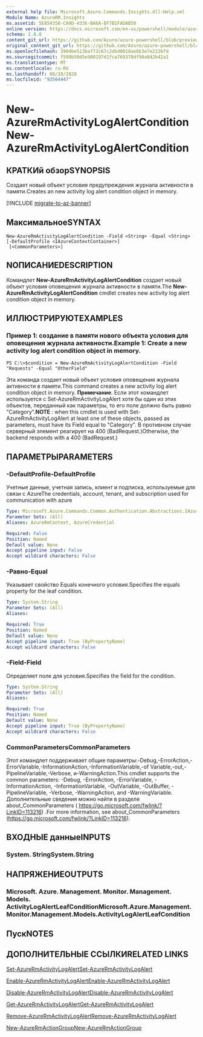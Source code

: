 ```yaml
---
external help file: Microsoft.Azure.Commands.Insights.dll-Help.xml
Module Name: AzureRM.Insights
ms.assetid: 5E854358-CA9D-4336-BA6A-BF7B1FADAB50
online version: https://docs.microsoft.com/en-us/powershell/module/azurerm.insights/new-azurermactivitylogalertcondition
schema: 2.0.0
content_git_url: https://github.com/Azure/azure-powershell/blob/preview/src/ResourceManager/Insights/Commands.Insights/help/New-AzureRmActivityLogAlertCondition.md
original_content_git_url: https://github.com/Azure/azure-powershell/blob/preview/src/ResourceManager/Insights/Commands.Insights/help/New-AzureRmActivityLogAlertCondition.md
ms.openlocfilehash: 3904be513baf73c67c2dbd0018ae6b3e7e2226fd
ms.sourcegitcommit: f599b50d5e980197d1fca769378df90a842b42a1
ms.translationtype: MT
ms.contentlocale: ru-RU
ms.lasthandoff: 08/20/2020
ms.locfileid: "93564447"
---
```

# <span data-ttu-id="9f864-101">New-AzureRmActivityLogAlertCondition</span><span class="sxs-lookup"><span data-stu-id="9f864-101">New-AzureRmActivityLogAlertCondition</span></span>

## <span data-ttu-id="9f864-102">КРАТКИй обзор</span><span class="sxs-lookup"><span data-stu-id="9f864-102">SYNOPSIS</span></span>
<span data-ttu-id="9f864-103">Создает новый объект условия предупреждения журнала активности в памяти.</span><span class="sxs-lookup"><span data-stu-id="9f864-103">Creates an new activity log alert condition object in memory.</span></span>

[!INCLUDE [migrate-to-az-banner](../../includes/migrate-to-az-banner.md)]

## <span data-ttu-id="9f864-104">Максимальное</span><span class="sxs-lookup"><span data-stu-id="9f864-104">SYNTAX</span></span>

```
New-AzureRmActivityLogAlertCondition -Field <String> -Equal <String> [-DefaultProfile <IAzureContextContainer>]
 [<CommonParameters>]
```

## <span data-ttu-id="9f864-105">NОПИСАНИЕ</span><span class="sxs-lookup"><span data-stu-id="9f864-105">DESCRIPTION</span></span>
<span data-ttu-id="9f864-106">Командлет **New-AzureRmActivityLogAlertCondition** создает новый объект условия оповещения журнала активности в памяти.</span><span class="sxs-lookup"><span data-stu-id="9f864-106">The **New-AzureRmActivityLogAlertCondition** cmdlet creates new activity log alert condition object in memory.</span></span>

## <span data-ttu-id="9f864-107">ИЛЛЮСТРИРУЮТ</span><span class="sxs-lookup"><span data-stu-id="9f864-107">EXAMPLES</span></span>

### <span data-ttu-id="9f864-108">Пример 1: создание в памяти нового объекта условия для оповещения журнала активности.</span><span class="sxs-lookup"><span data-stu-id="9f864-108">Example 1: Create a new activity log alert condition object in memory.</span></span>
```
PS C:\>$condition = New-AzureRmActivityLogAlertCondition -Field "Requests" -Equal "OtherField"
```

<span data-ttu-id="9f864-109">Эта команда создает новый объект условия оповещения журнала активности в памяти.</span><span class="sxs-lookup"><span data-stu-id="9f864-109">This command creates a new activity log alert condition object in memory.</span></span>
<span data-ttu-id="9f864-110">**Примечание**. Если этот командлет используется с Set-AzureRmActivityLogAlert хотя бы один из этих объектов, переданный как параметры, то его поле должно быть равно "Category".</span><span class="sxs-lookup"><span data-stu-id="9f864-110">**NOTE** : when this cmdlet is used with Set-AzureRmActivityLogAlert at least one of these objects, passed as parameters, must have its Field equal to "Category".</span></span> <span data-ttu-id="9f864-111">В противном случае серверный элемент реагирует на 400 (BadRequest.)</span><span class="sxs-lookup"><span data-stu-id="9f864-111">Otherwise, the backend responds with a 400 (BadRequest.)</span></span>

## <span data-ttu-id="9f864-112">ПАРАМЕТРЫ</span><span class="sxs-lookup"><span data-stu-id="9f864-112">PARAMETERS</span></span>

### <span data-ttu-id="9f864-113">-DefaultProfile</span><span class="sxs-lookup"><span data-stu-id="9f864-113">-DefaultProfile</span></span>
<span data-ttu-id="9f864-114">Учетные данные, учетная запись, клиент и подписка, используемые для связи с Azure</span><span class="sxs-lookup"><span data-stu-id="9f864-114">The credentials, account, tenant, and subscription used for communication with azure</span></span>

```yaml
Type: Microsoft.Azure.Commands.Common.Authentication.Abstractions.IAzureContextContainer
Parameter Sets: (All)
Aliases: AzureRmContext, AzureCredential

Required: False
Position: Named
Default value: None
Accept pipeline input: False
Accept wildcard characters: False
```

### <span data-ttu-id="9f864-115">-Равно</span><span class="sxs-lookup"><span data-stu-id="9f864-115">-Equal</span></span>
<span data-ttu-id="9f864-116">Указывает свойство Equals конечного условия.</span><span class="sxs-lookup"><span data-stu-id="9f864-116">Specifies the equals property for the leaf condition.</span></span>

```yaml
Type: System.String
Parameter Sets: (All)
Aliases:

Required: True
Position: Named
Default value: None
Accept pipeline input: True (ByPropertyName)
Accept wildcard characters: False
```

### <span data-ttu-id="9f864-117">-Field</span><span class="sxs-lookup"><span data-stu-id="9f864-117">-Field</span></span>
<span data-ttu-id="9f864-118">Определяет поле для условия.</span><span class="sxs-lookup"><span data-stu-id="9f864-118">Specifies the field for the condition.</span></span>

```yaml
Type: System.String
Parameter Sets: (All)
Aliases:

Required: True
Position: Named
Default value: None
Accept pipeline input: True (ByPropertyName)
Accept wildcard characters: False
```

### <span data-ttu-id="9f864-119">CommonParameters</span><span class="sxs-lookup"><span data-stu-id="9f864-119">CommonParameters</span></span>
<span data-ttu-id="9f864-120">Этот командлет поддерживает общие параметры:-Debug,-ErrorAction,-ErrorVariable,-InformationAction,-InformationVariable,-of Variable,-out,-PipelineVariable,-Verbose, и-WarningAction.</span><span class="sxs-lookup"><span data-stu-id="9f864-120">This cmdlet supports the common parameters: -Debug, -ErrorAction, -ErrorVariable, -InformationAction, -InformationVariable, -OutVariable, -OutBuffer, -PipelineVariable, -Verbose, -WarningAction, and -WarningVariable.</span></span> <span data-ttu-id="9f864-121">Дополнительные сведения можно найти в разделе about_CommonParameters ( https://go.microsoft.com/fwlink/?LinkID=113216) .</span><span class="sxs-lookup"><span data-stu-id="9f864-121">For more information, see about_CommonParameters (https://go.microsoft.com/fwlink/?LinkID=113216).</span></span>

## <span data-ttu-id="9f864-122">ВХОДНЫЕ данные</span><span class="sxs-lookup"><span data-stu-id="9f864-122">INPUTS</span></span>

### <span data-ttu-id="9f864-123">System. String</span><span class="sxs-lookup"><span data-stu-id="9f864-123">System.String</span></span>

## <span data-ttu-id="9f864-124">НАПРЯЖЕНИЕ</span><span class="sxs-lookup"><span data-stu-id="9f864-124">OUTPUTS</span></span>

### <span data-ttu-id="9f864-125">Microsoft. Azure. Management. Monitor. Management. Models. ActivityLogAlertLeafCondition</span><span class="sxs-lookup"><span data-stu-id="9f864-125">Microsoft.Azure.Management.Monitor.Management.Models.ActivityLogAlertLeafCondition</span></span>

## <span data-ttu-id="9f864-126">Пуск</span><span class="sxs-lookup"><span data-stu-id="9f864-126">NOTES</span></span>

## <span data-ttu-id="9f864-127">ДОПОЛНИТЕЛЬНЫЕ ССЫЛКИ</span><span class="sxs-lookup"><span data-stu-id="9f864-127">RELATED LINKS</span></span>

[<span data-ttu-id="9f864-128">Set-AzureRmActivityLogAlert</span><span class="sxs-lookup"><span data-stu-id="9f864-128">Set-AzureRmActivityLogAlert</span></span>](./Set-AzureRmActivityLogAlert.md)

[<span data-ttu-id="9f864-129">Enable-AzureRmActivityLogAlert</span><span class="sxs-lookup"><span data-stu-id="9f864-129">Enable-AzureRmActivityLogAlert</span></span>](./Enable-AzureRmActivityLogAlert.md)

[<span data-ttu-id="9f864-130">Disable-AzureRmActivityLogAlert</span><span class="sxs-lookup"><span data-stu-id="9f864-130">Disable-AzureRmActivityLogAlert</span></span>](./Disable-AzureRmActivityLogAlert.md)

[<span data-ttu-id="9f864-131">Get-AzureRmActivityLogAlert</span><span class="sxs-lookup"><span data-stu-id="9f864-131">Get-AzureRmActivityLogAlert</span></span>](./Get-AzureRmActivityLogAlert.md)

[<span data-ttu-id="9f864-132">Remove-AzureRmActivityLogAlert</span><span class="sxs-lookup"><span data-stu-id="9f864-132">Remove-AzureRmActivityLogAlert</span></span>](./Remove-AzureRmActivityLogAlert.md)

[<span data-ttu-id="9f864-133">New-AzureRmActionGroup</span><span class="sxs-lookup"><span data-stu-id="9f864-133">New-AzureRmActionGroup</span></span>](./Get-AzureRmActionGroup.md)
